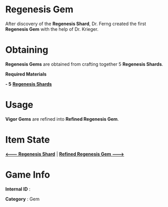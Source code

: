 # Regenesis Gem

After discovery of the **Regenesis Shard**, Dr. Ferng created the first **Regenesis Gem** with the help of Dr. Krieger.

# Obtaining

**Regenesis Gems** are obtained from crafting together 5 **Regenesis Shards**.

**Required Materials**

**- 5** [**Regenesis Shards**](https://github.com/AlphaMC0/Lone-Martian/blob/main/Gems/Regenesis%20Shard.md) 

# Usage

**Vigor Gems** are refined into **Refined Regenesis Gem**.

# Item State

[**<--- Regenesis Shard**](https://github.com/AlphaMC0/Lone-Martian/blob/main/Gems/Regenesis%20Shard.md) | [**Refined Regenesis Gem --->**](https://github.com/AlphaMC0/Lone-Martian/blob/main/Gems/Refined%20Regenesis%20Gem.md)

# Game Info

**Internal ID** : 

**Category** : Gem
